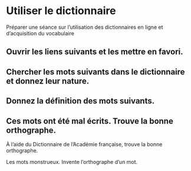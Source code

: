 # Utiliser le dictionnaire

Préparer une séance sur l’utilisation des dictionnaires en ligne et d’acquisition du vocabulaire

## Ouvrir les liens suivants et les mettre en favori.

## Chercher les mots suivants dans le dictionnaire et donnez leur nature.

## Donnez la définition des mots suivants.

## Ces mots ont été mal écrits. Trouve la bonne orthographe.

À l’aide du Dictionnaire de l’Académie française, trouve la bonne orthographe.

Les mots monstrueux. Invente l’orthographe d’un mot.
